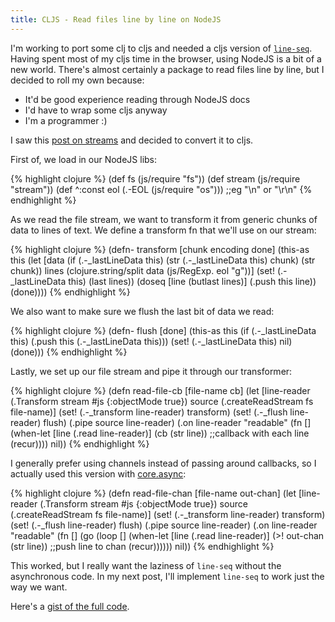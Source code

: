 ```yaml
---
title: CLJS - Read files line by line on NodeJS
---
```

I'm working to port some clj to cljs and needed a cljs version of [`line-seq`][line-seq]. Having spent most of my cljs time in the browser, using NodeJS is a bit of a new world. There's almost certainly a package to read files line by line, but I decided to roll my own because:

* It'd be good experience reading through NodeJS docs
* I'd have to wrap some cljs anyway
* I'm a programmer :)

I saw this [post on streams][post-on-streams] and decided to convert it to cljs.

First of, we load in our NodeJS libs:

{% highlight clojure %}
(def fs (js/require "fs"))
(def stream (js/require "stream"))
(def ^:const eol (.-EOL (js/require "os"))) ;;eg "\n" or "\r\n"
{% endhighlight %}

As we read the file stream, we want to transform it from generic chunks of data to lines of text. We define a transform fn that we'll use on our stream:

{% highlight clojure %}
(defn- transform [chunk encoding done]
  (this-as this
    (let [data (if (.-_lastLineData this)
                 (str (.-_lastLineData this) chunk)
                 (str chunk))
          lines (clojure.string/split data (js/RegExp. eol "g"))]
      (set! (.-_lastLineData this) (last lines))
      (doseq [line (butlast lines)]
        (.push this line))
      (done))))
{% endhighlight %}

We also want to make sure we flush the last bit of data we read:

{% highlight clojure %}
(defn- flush [done]
  (this-as this
    (if (.-_lastLineData this)
      (.push this (.-_lastLineData this)))
    (set! (.-_lastLineData this) nil)
    (done)))
{% endhighlight %}

Lastly, we set up our file stream and pipe it through our transformer:

{% highlight clojure %}
(defn read-file-cb [file-name cb]
  (let [line-reader (.Transform stream #js {:objectMode true})
        source (.createReadStream fs file-name)]
    (set! (.-_transform line-reader) transform)
    (set! (.-_flush line-reader) flush)
    (.pipe source line-reader)
    (.on line-reader "readable"
         (fn []
           (when-let [line (.read line-reader)]
             (cb (str line)) ;;callback with each line
             (recur))))
    nil))
{% endhighlight %}

I generally prefer using channels instead of passing around callbacks, so I actually used this version with [core.async][core.async]:

{% highlight clojure %}
(defn read-file-chan [file-name out-chan]
  (let [line-reader (.Transform stream #js {:objectMode true})
        source (.createReadStream fs file-name)]
    (set! (.-_transform line-reader) transform)
    (set! (.-_flush line-reader) flush)
    (.pipe source line-reader)
    (.on line-reader "readable"
         (fn []
           (go
             (loop []
               (when-let [line (.read line-reader)]
                 (>! out-chan (str line)) ;;push line to chan
                 (recur))))))
    nil))
{% endhighlight %}

This worked, but I really want the laziness of `line-seq` without the asynchronous code. In my next post, I'll implement `line-seq` to work just the way we want.

Here's a [gist of the full code][code].

[line-seq]: http://clojure.github.io/clojure/clojure.core-api.html#clojure.core/line-seq
[post-on-streams]: https://strongloop.com/strongblog/practical-examples-of-the-new-node-js-streams-api/
[core.async]: http://clojure.github.io/core.async/
[code]: https://gist.github.com/bostonou/77ec1bfe8e4dbdd34fa3

